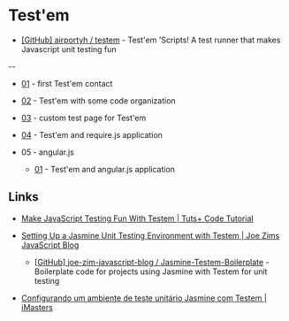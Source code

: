 # Test'em

* [[GitHub] airportyh / testem](https://github.com/airportyh/testem) - Test'em 'Scripts! A test runner that makes Javascript unit testing fun

--

* [01](01) - first Test'em contact

* [02](02) - Test'em with some code organization

* [03](03) - custom test page for Test'em

* [04](04) - Test'em and require.js application

* 05 - angular.js

  * [01](05_angular/01) - Test'em and angular.js application


## Links

* [Make JavaScript Testing Fun With Testem | Tuts+ Code Tutorial](http://code.tutsplus.com/tutorials/make-javascript-testing-fun-with-testem--net-27738)

* [Setting Up a Jasmine Unit Testing Environment with Testem | Joe Zims JavaScript Blog](http://www.joezimjs.com/javascript/setting-up-a-jasmine-unit-testing-environment-with-testem/)

  * [[GitHub] joe-zim-javascript-blog / Jasmine-Testem-Boilerplate](https://github.com/joe-zim-javascript-blog/Jasmine-Testem-Boilerplate) - Boilerplate code for projects using Jasmine with Testem for unit testing

* [Configurando um ambiente de teste unitário Jasmine com Testem | iMasters](http://imasters.com.br/front-end/javascript/configurando-um-ambiente-de-teste-unitario-jasmine-com-testem/)
